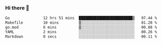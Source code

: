 ### Hi there 👋

<!--
**yeya24/yeya24** is a ✨ _special_ ✨ repository because its `README.md` (this file) appears on your GitHub profile.

Here are some ideas to get you started:

- 🔭 I’m currently working on ...
- 🌱 I’m currently learning ...
- 👯 I’m looking to collaborate on ...
- 🤔 I’m looking for help with ...
- 💬 Ask me about ...
- 📫 How to reach me: ...
- 😄 Pronouns: ...
- ⚡ Fun fact: ...
-->

<!--START_SECTION:waka-->

```txt
Go               12 hrs 51 mins  ████████████████████████▒   97.44 %
Makefile         10 mins         ▒░░░░░░░░░░░░░░░░░░░░░░░░   01.28 %
go.mod           6 mins          ▒░░░░░░░░░░░░░░░░░░░░░░░░   00.88 %
YAML             2 mins          ░░░░░░░░░░░░░░░░░░░░░░░░░   00.26 %
Markdown         0 secs          ░░░░░░░░░░░░░░░░░░░░░░░░░   00.11 %
```

<!--END_SECTION:waka-->
